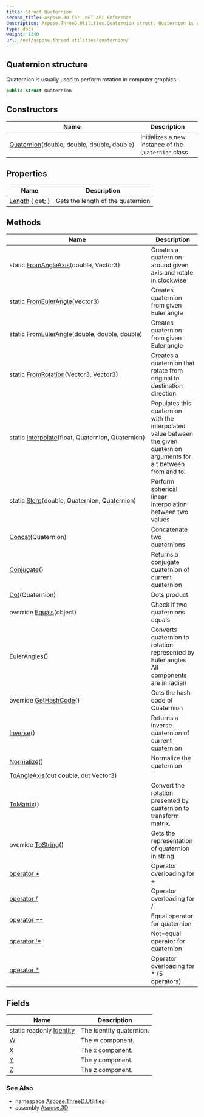 ```yaml
---
title: Struct Quaternion
second_title: Aspose.3D for .NET API Reference
description: Aspose.ThreeD.Utilities.Quaternion struct. Quaternion is usually used to perform rotation in computer graphics
type: docs
weight: 1340
url: /net/aspose.threed.utilities/quaternion/
---
```

## Quaternion structure

Quaternion is usually used to perform rotation in computer graphics.

```csharp
public struct Quaternion
```

## Constructors

| Name | Description |
| --- | --- |
| [Quaternion](quaternion/)(double, double, double, double) | Initializes a new instance of the `Quaternion` class. |

## Properties

| Name | Description |
| --- | --- |
| [Length](../../aspose.threed.utilities/quaternion/length/) { get; } | Gets the length of the quaternion |

## Methods

| Name | Description |
| --- | --- |
| static [FromAngleAxis](../../aspose.threed.utilities/quaternion/fromangleaxis/)(double, Vector3) | Creates a quaternion around given axis and rotate in clockwise |
| static [FromEulerAngle](../../aspose.threed.utilities/quaternion/fromeulerangle/#fromeulerangle)(Vector3) | Creates quaternion from given Euler angle |
| static [FromEulerAngle](../../aspose.threed.utilities/quaternion/fromeulerangle/#fromeulerangle_1)(double, double, double) | Creates quaternion from given Euler angle |
| static [FromRotation](../../aspose.threed.utilities/quaternion/fromrotation/)(Vector3, Vector3) | Creates a quaternion that rotate from original to destination direction |
| static [Interpolate](../../aspose.threed.utilities/quaternion/interpolate/)(float, Quaternion, Quaternion) | Populates this quaternion with the interpolated value between the given quaternion arguments for a t between from and to. |
| static [Slerp](../../aspose.threed.utilities/quaternion/slerp/)(double, Quaternion, Quaternion) | Perform spherical linear interpolation between two values |
| [Concat](../../aspose.threed.utilities/quaternion/concat/)(Quaternion) | Concatenate two quaternions |
| [Conjugate](../../aspose.threed.utilities/quaternion/conjugate/)() | Returns a conjugate quaternion of current quaternion |
| [Dot](../../aspose.threed.utilities/quaternion/dot/)(Quaternion) | Dots product |
| override [Equals](../../aspose.threed.utilities/quaternion/equals/)(object) | Check if two quaternions equals |
| [EulerAngles](../../aspose.threed.utilities/quaternion/eulerangles/)() | Converts quaternion to rotation represented by Euler angles All components are in radian |
| override [GetHashCode](../../aspose.threed.utilities/quaternion/gethashcode/)() | Gets the hash code of Quaternion |
| [Inverse](../../aspose.threed.utilities/quaternion/inverse/)() | Returns a inverse quaternion of current quaternion |
| [Normalize](../../aspose.threed.utilities/quaternion/normalize/)() | Normalize the quaternion |
| [ToAngleAxis](../../aspose.threed.utilities/quaternion/toangleaxis/)(out double, out Vector3) |  |
| [ToMatrix](../../aspose.threed.utilities/quaternion/tomatrix/)() | Convert the rotation presented by quaternion to transform matrix. |
| override [ToString](../../aspose.threed.utilities/quaternion/tostring/)() | Gets the representation of quaternion in string |
| [operator +](../../aspose.threed.utilities/quaternion/op_addition/) | Operator overloading for + |
| [operator /](../../aspose.threed.utilities/quaternion/op_division/) | Operator overloading for / |
| [operator ==](../../aspose.threed.utilities/quaternion/op_equality/) | Equal operator for quaternion |
| [operator !=](../../aspose.threed.utilities/quaternion/op_inequality/) | Not-equal operator for quaternion |
| [operator *](../../aspose.threed.utilities/quaternion/op_multiply/#op_multiply_1) | Operator overloading for * (5 operators) |

## Fields

| Name | Description |
| --- | --- |
| static readonly [Identity](../../aspose.threed.utilities/quaternion/identity/) | The Identity quaternion. |
| [W](../../aspose.threed.utilities/quaternion/w/) | The w component. |
| [X](../../aspose.threed.utilities/quaternion/x/) | The x component. |
| [Y](../../aspose.threed.utilities/quaternion/y/) | The y component. |
| [Z](../../aspose.threed.utilities/quaternion/z/) | The z component. |

### See Also

* namespace [Aspose.ThreeD.Utilities](../../aspose.threed.utilities/)
* assembly [Aspose.3D](../../)


